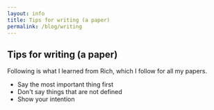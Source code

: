 ```yaml
---
layout: info
title: Tips for writing (a paper)  
permalink: /blog/writing
---
```


## Tips for writing (a paper)  
Following is what I learned from Rich, which I follow for all my papers.
* Say the most important thing first
* Don't say things that are not defined
* Show your intention